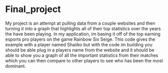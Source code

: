 # Final_project
My project is an attempt at pulling data from a couple websites and then turning it into a graph that highlights all of their top statistics over the years the have been playing. 
In my application, im basing it off of the top earning esports pro players on the game Rainbow Six Seige.
This code gives the example with a player named Shaiiko but with the code im building you should be able plug in a players name from the website and it should be able to show you a graph of all the important statistics from their matches which you can then compare to other players to see who has been the most dominant. 
